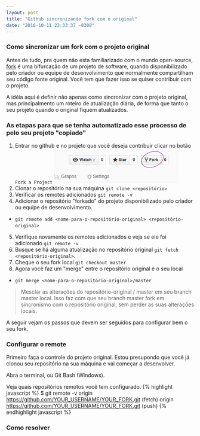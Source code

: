 ```yaml
---
layout: post
title: "Github sincronizando fork com o original"
date: "2016-10-11 23:33:37 -0300"
---
```


### Como sincronizar um fork com o projeto original

Antes de tudo, pra quem não esta familiarizado com o mundo open-source, [fork][1] é uma bifurcação de um projeto de software, quando disponibilizado pelo criador ou equipe de desenvolvimento que normalmente compartilham seu código fonte original. Você tem que fazer isso se quiser contribuir com o projeto.

A idéia aqui é definir não apenas como sincronizar com o projeto original, mas principalmento um roteiro de atualização diária, de forma que tanto o seu projeto quando o original fiquem atualizados.

### As etapas para que se tenha automatizado esse processo de pelo seu projeto "copiado"

1. Entrar no github e no projeto que você deseja contribuir clicar no botão `Fork a Project` ![Fork a project](images/fork-github.png)
2. Clonar o repositório na sua máquina `git clone <repositório>`
3. Verificar os remotes adicionados `git remote -v`
4. Adicionar o repositório "forkado" do projeto disponibilizado pelo criador ou equipe de desenvolvimento.
  - `git remote add <nome-para-o-repositório-original> <repositório-original>`
5. Verifique novamente os remotes adicionados e veja se ele foi adicionado `git remote -v`
6. Busque se há alguma atualização no repositório original `git fetch <repositório-original>`.
7. Cheque o seu fork local `git checkout master`
8. Agora você faz um "merge" entre o repositório original e o seu local
  - `git merge <nome-para-o-repositório-original>/master`

> Mesclar as alterações do repositório-original / master em seu branch master local. Isso faz com que seu branch master fork em sincronismo com o repositório original, sem perder as suas alterações locais.

A seguir vejam os passos que devem ser seguidos para configurar bem o seu fork.


### Configurar o remote

Primeiro faça o controle do projeto original. Estou presupondo que você já clonou seu repositório na sua máquina e vai começar a desenvolver.

Abra o terminal, ou Git Bash (Windows).

Veja quais repositórios remotos você tem configurado.
{% highlight javascript %}
$ git remote -v
origin  https://github.com/YOUR_USERNAME/YOUR_FORK.git (fetch)
origin  https://github.com/YOUR_USERNAME/YOUR_FORK.git (push)
{% endhighlight javascript %}


### Como resolver



[1]: https://pt.wikipedia.org/wiki/Bifurca%C3%A7%C3%A3o "Fork"
